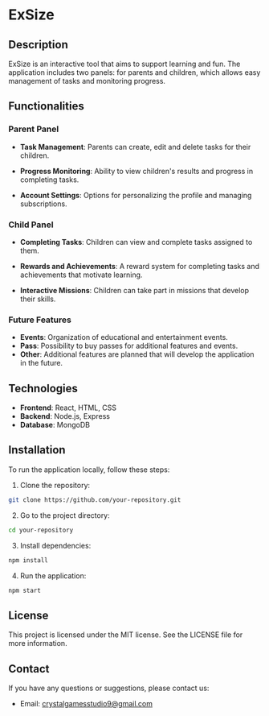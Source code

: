 # ExSize

## Description
ExSize is an interactive tool that aims to support learning and fun. The application includes two panels: for parents and children, which allows easy management of tasks and monitoring progress.

## Functionalities

### Parent Panel
- **Task Management**: Parents can create, edit and delete tasks for their children.
- **Progress Monitoring**: Ability to view children's results and progress in completing tasks.

- **Account Settings**: Options for personalizing the profile and managing subscriptions.

### Child Panel
- **Completing Tasks**: Children can view and complete tasks assigned to them.

- **Rewards and Achievements**: A reward system for completing tasks and achievements that motivate learning.

- **Interactive Missions**: Children can take part in missions that develop their skills.

### Future Features
- **Events**: Organization of educational and entertainment events.
- **Pass**: Possibility to buy passes for additional features and events.
- **Other**: Additional features are planned that will develop the application in the future.

## Technologies
- **Frontend**: React, HTML, CSS
- **Backend**: Node.js, Express
- **Database**: MongoDB

## Installation
To run the application locally, follow these steps:

1. Clone the repository:
```bash
git clone https://github.com/your-repository.git
```
2. Go to the project directory:
```bash
cd your-repository
```
3. Install dependencies:
```bash
npm install
```
4. Run the application:
```bash
npm start
```

## License
This project is licensed under the MIT license. See the LICENSE file for more information.

## Contact
If you have any questions or suggestions, please contact us:
- Email: crystalgamesstudio9@gmail.com
